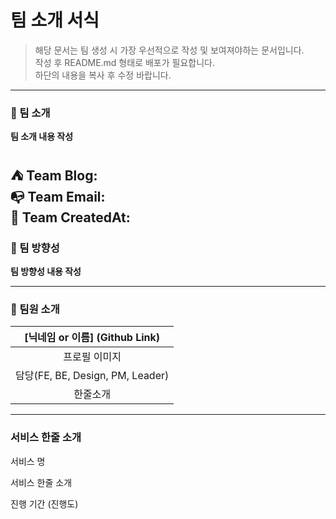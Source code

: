 # 팀 소개 서식
> 해당 문서는 팀 생성 시 가장 우선적으로 작성 및 보여져야하는 문서입니다.<br>
> 작성 후 README.md 형태로 배포가 필요합니다.<br>
> 하단의 내용을 복사 후 수정 바랍니다.

---

### 📖️️ 팀 소개

**팀 소개 내용 작성**


⛺ **Team Blog**: <br>
📭 **Team Email**: <br>
🎂 **Team CreatedAt**: <br> 
---

### 🚀 팀 방향성

**팀 방향성 내용 작성**

---

### 📌 팀원 소개

|   [닉네임 or 이름] (Github Link)    |
|:------------------------------:|
|            프로필 이미지             |
| 담당(FE, BE, Design, PM, Leader) |
|              한줄소개              |

---

### 서비스 한줄 소개

서비스 명

서비스 한줄 소개

진행 기간 (진행도)